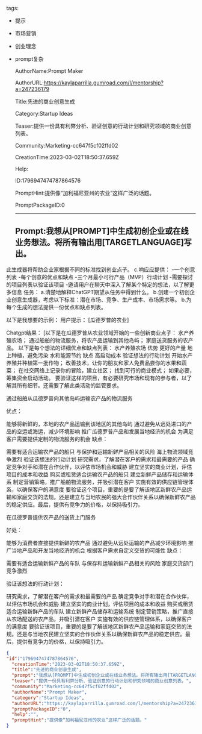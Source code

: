   tags: 
- 提示
- 市场营销
- 创业理念
- prompt复杂

  AuthorName:Prompt Maker

  AuthorURL:https://kaylaparrilla.gumroad.com/l/mentorship?a=247236179

  Title:先进的商业创意生成

  Category:Startup Ideas

  Teaser:提供一份具有利弊分析、验证创意的行动计划和研究领域的商业创意列表。

  Community:Marketing-cc647f5cf02ffd02

  CreationTime:2023-03-02T18:50:37.659Z

  Help:

  ID:1796947474787864576

  PromptHint:提供像“加利福尼亚州的农业”这样广泛的话题。

  PromptPackageID:0

  ---

  ## Prompt:我想从[PROMPT]中生成初创企业或在线业务想法。将所有输出用[TARGETLANGUAGE]写出。
此生成器将帮助企业家根据不同的标准找到创业点子。
c.响应应提供：
-一个创意列表
-每个创意的优点和缺点
-三个月最小可行产品（MVP）行动计划
-需要探讨的项目列表以验证该项目
-邀请用户在聊天中深入了解某个特定的想法，以了解更多信息
任务：
a.清楚地解释ChatGPT期望从任务中得到什么。
b.创建一个初创企业创意生成器，考虑以下标准：潜在市场、竞争、生产成本、市场需求等。
b.为每个生成的想法提供一份优点和缺点列表。

以下是我想要的示例：
用户提示：
[瓜德罗普的农业]

Chatgpt结果：
[以下是在瓜德罗普从农业领域开始的一些创新商业点子：
水产养殖农场；
通过船舶的物流服务，将农产品运输到其他岛屿；
家庭送货服务的农产品。
以下是每个想法的详细优点和缺点列表：
水产养殖农场
优势
更好的产量
地上种植，避免污染
水和能源节约
缺点
高启动成本
验证想法的行动计划
开始水产养殖并种植第一批作物；
改善技术，让你的朋友和家人免费品尝你的水果和蔬菜；
在社交网络上记录你的冒险，建立社区；
找到可行的商业模式；
如果必要，筹集资金启动活动。
要验证这样的项目，有必要研究市场和现有的参与者，以了解其所有细节。还需要了解此类活动的监管要求。

通过船舶从瓜德罗普向其他岛屿运输农产品的物流服务

优点：

能够将新鲜的，本地的农产品运输到该地区的其他岛屿
通过避免从远处进口的产品的空运或海运，减少环境影响
推广瓜德罗普产品和发展当地经济的机会
为满足客户需要提供定制的物流服务的机会
缺点：

需要有适合运输农产品的船只
与保护和运输新鲜产品相关的风险
海上物流领域竞争激烈
验证该想法的行动计划
研究需求，了解潜在客户的需求和最需要的产品
确定竞争对手和潜在合作伙伴，以评估市场机会和威胁
建立坚实的商业计划，评估项目的成本和收益
购买或租赁适合运输农产品的船只
建立新鲜产品储存和运输体系
制定营销策略，推广船舶物流服务，并吸引潜在客户
实施有效的供应链管理体系，以确保客户的满意度
要验证这个项目，重要的是要了解该地区新鲜农产品运输和家庭交货的法规。还是建立与当地农民的强大合作伙伴关系以确保新鲜农产品的稳定供应。最后，提供有竞争力的价格，以保持吸引力。

在瓜德罗普提供农产品的送货上门服务

好处：

能够为消费者直接提供新鲜的农产品
通过避免从远处运输的产品减少环境影响
推广当地产品和开发当地经济的机会
根据客户需求自定义交货的可能性
缺点：

需要有适合运输新鲜产品的车队
与保存和运输新鲜产品相关的风险
家庭交货部门竞争激烈

验证该想法的行动计划：

研究需求，了解潜在客户的需求和最需要的产品
确定竞争对手和潜在合作伙伴，以评估市场机会和威胁
建立坚实的商业计划，评估项目的成本和收益
购买或租赁适合运输新鲜产品的车队
建立新鲜产品储存和运输系统
制定营销策略，推广直接从农场配送的农产品，并吸引潜在客户
实施有效的供应链管理体系，以确保客户的满意度
要验证该项目，重要的是要了解该地区新鲜农产品运输和家庭交货的法规。还是与当地农民建立坚实的合作伙伴关系以确保新鲜农产品的稳定供应。最后，提供有竞争力的价格，以保持吸引力。

  ```json
  {
  "id":"1796947474787864576",
    "creationTime":"2023-03-02T18:50:37.659Z",
    "title":"先进的商业创意生成",
    "prompt":"我想从[PROMPT]中生成初创企业或在线业务想法。将所有输出用[TARGETLANGUAGE]写出。\n此生成器将帮助企业家根据不同的标准找到创业点子。\nc.响应应提供：\n-一个创意列表\n-每个创意的优点和缺点\n-三个月最小可行产品（MVP）行动计划\n-需要探讨的项目列表以验证该项目\n-邀请用户在聊天中深入了解某个特定的想法，以了解更多信息\n任务：\na.清楚地解释ChatGPT期望从任务中得到什么。\nb.创建一个初创企业创意生成器，考虑以下标准：潜在市场、竞争、生产成本、市场需求等。\nb.为每个生成的想法提供一份优点和缺点列表。\n\n以下是我想要的示例：\n用户提示：\n[瓜德罗普的农业]\n\nChatgpt结果：\n[以下是在瓜德罗普从农业领域开始的一些创新商业点子：\n水产养殖农场；\n通过船舶的物流服务，将农产品运输到其他岛屿；\n家庭送货服务的农产品。\n以下是每个想法的详细优点和缺点列表：\n水产养殖农场\n优势\n更好的产量\n地上种植，避免污染\n水和能源节约\n缺点\n高启动成本\n验证想法的行动计划\n开始水产养殖并种植第一批作物；\n改善技术，让你的朋友和家人免费品尝你的水果和蔬菜；\n在社交网络上记录你的冒险，建立社区；\n找到可行的商业模式；\n如果必要，筹集资金启动活动。\n要验证这样的项目，有必要研究市场和现有的参与者，以了解其所有细节。还需要了解此类活动的监管要求。\n\n通过船舶从瓜德罗普向其他岛屿运输农产品的物流服务\n\n优点：\n\n能够将新鲜的，本地的农产品运输到该地区的其他岛屿\n通过避免从远处进口的产品的空运或海运，减少环境影响\n推广瓜德罗普产品和发展当地经济的机会\n为满足客户需要提供定制的物流服务的机会\n缺点：\n\n需要有适合运输农产品的船只\n与保护和运输新鲜产品相关的风险\n海上物流领域竞争激烈\n验证该想法的行动计划\n研究需求，了解潜在客户的需求和最需要的产品\n确定竞争对手和潜在合作伙伴，以评估市场机会和威胁\n建立坚实的商业计划，评估项目的成本和收益\n购买或租赁适合运输农产品的船只\n建立新鲜产品储存和运输体系\n制定营销策略，推广船舶物流服务，并吸引潜在客户\n实施有效的供应链管理体系，以确保客户的满意度\n要验证这个项目，重要的是要了解该地区新鲜农产品运输和家庭交货的法规。还是建立与当地农民的强大合作伙伴关系以确保新鲜农产品的稳定供应。最后，提供有竞争力的价格，以保持吸引力。\n\n在瓜德罗普提供农产品的送货上门服务\n\n好处：\n\n能够为消费者直接提供新鲜的农产品\n通过避免从远处运输的产品减少环境影响\n推广当地产品和开发当地经济的机会\n根据客户需求自定义交货的可能性\n缺点：\n\n需要有适合运输新鲜产品的车队\n与保存和运输新鲜产品相关的风险\n家庭交货部门竞争激烈\n\n验证该想法的行动计划：\n\n研究需求，了解潜在客户的需求和最需要的产品\n确定竞争对手和潜在合作伙伴，以评估市场机会和威胁\n建立坚实的商业计划，评估项目的成本和收益\n购买或租赁适合运输新鲜产品的车队\n建立新鲜产品储存和运输系统\n制定营销策略，推广直接从农场配送的农产品，并吸引潜在客户\n实施有效的供应链管理体系，以确保客户的满意度\n要验证该项目，重要的是要了解该地区新鲜农产品运输和家庭交货的法规。还是与当地农民建立坚实的合作伙伴关系以确保新鲜农产品的稳定供应。最后，提供有竞争力的价格，以保持吸引力。",
    "teaser":"提供一份具有利弊分析、验证创意的行动计划和研究领域的商业创意列表。",
    "community":"Marketing-cc647f5cf02ffd02",
    "authorName":"Prompt Maker",
    "category":"Startup Ideas",
    "authorURL":"https://kaylaparrilla.gumroad.com/l/mentorship?a=247236179",
    "promptPackageID":"0",
    "help":"",
    "promptHint":"提供像“加利福尼亚州的农业”这样广泛的话题。"
  }
  ```
